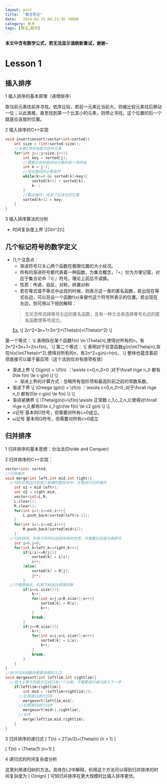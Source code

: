 ```yaml
---
layout: post
title:  "算法导论"
date:   2016-02-15 04:21:36 +0800
category: 技术
tags: [算法,数学]
---
```


<strong>本文中含有数学公式，若无法显示请刷新重试，谢谢~</strong>
<h1 id="toc_0">Lesson 1</h1>
<h2 id="toc_1">插入排序</h2>
1 插入排序的基本原理（递增排序）

取当前元素往前序寻找。依序比较，若前一元素比当前大，则被比较元素往后移动一位；以此类推，直至找到第一个比其小的元素，则停止寻找，这个位置的后一个就是应该放的位置。

<!--more-->
<p id='more'></p>

2 插入排序的C++实现
~~~ c++
void insertionsort(vector<int>sorted){
    int size = (int)sorted.size();
    //从第2项开始取为目标元素
    for(int j=1;j<size;j++){
        int key = sorted[j];
        //需要比较的是目标元素的前一项开始
        int k = j-1;
        //向后移动的必要条件
        while(k>=0 && sorted[k]>key){
            sorted[k+1] = sorted[k];
            k--;
        }
        //跳出循环，找到了应该在的位置
        sorted[k+1] = key;
    }
}
~~~
3 插入排序算法的分析
<ul>
 	<li>时间复杂度上界 \[O(n^2)\]</li>
</ul>
<h2 id="toc_2">几个标记符号的数学定义</h2>
<ul>
 	<li>几个注意点：
<ul>
 	<li>渐进符号只关心两个函数在极限位置的大小状况。</li>
 	<li>所有的渐进符号都代表着一种函数，为集合概念，『=』仅为方便记载，对应于集合论中『∈』符号，理论上前后不调换。</li>
 	<li>性质：传递，自反，对称，转置对称</li>
 	<li>若在等式或不等式中出现的时候，则表示这一类的匿名函数，若出现在等式右边，可以另设一个函数f(x)来替代这个符号所表示的位置。若出现在左边，则可用以下规则解释：</li>
</ul>
<blockquote>无论怎样选择等号左边的匿名函数，总有一种方法来选择等号右边的匿名函数使等号成立。</blockquote>
<u>Ex.</u>
\[
2n^2+3n+1=2n^2+\Theta(n)=\Theta(n^2)
\]</li>
</ul>
第一个等式：
\[
表明存在某个函数f(n) \in \Theta(n),使得对所有的n，有2n^2+3n+1=2n+f(n)。
\]
第二个等式：
\[
表明对于任意函数g(n)\in\Theta(n),存在h(x)\in\Theta(n^2),使得对所有的n，有2n^2+g(n)=h(n)。
\]
整体也蕴含着前项直接可以属于最后项（这个法则仅对有限项有效）
<ul>
 	<li>渐进上界
\[
O(g(n)) = \{f(n) ：\exists c&gt;0,n_0&gt;0 ;对于\forall n\ge n_0 都有0\le f(n) \le c·g(n) \}
\]
<ul>
 	<li>渐进上界的计算方式：忽略所有低阶项和最高阶前之前的常数系数。</li>
</ul>
</li>
 	<li>渐进下界
\[
\Omega (g(n)) = \{f(n) ：\exists c&gt;0,n_0&gt;0 ;对于\forall n\ge n_0 都有0\le c·g(n) \le f(n) \}
\]</li>
 	<li>渐进紧确界
\[
\Theta(g(n))=\{f(n):\exists 正常数 c_1,c_2,n_0;使得对\forall n\ge n_0,都有0\le c_1·g(n)\le f(n) \le c2·g(n) \}
\]</li>
 	<li>o记号
基本同O符号，但需要对所有c&gt;0成立。</li>
 	<li>ω记号
基本同Ω符号，但需要对所有c&gt;0成立</li>
</ul>
<h2 id="toc_3">归并排序</h2>
1 归并排序的基本思想：分治法(Divide and Conquer)

2 归并排序的C++实现：
~~~ c++
vector<int> sorted;
//归并操作
void merge(int left,int mid,int right){
  //将左右两边分别放入新建的数组当中，方便进行归并操作
    int n1 = mid-left+1;
    int n2 = right-mid;
    vector<int>L,R;
    L.clear();
    R.clear();
    for(int i=1;i<=n1;i++){
        L.push_back(sorted[left+i-1]);
    }
    for(int i=1;i<=n2;i++){
        R.push_back(sorted[mid+i]);
    }
  //归并排序，利用子序列已经排完序的性质，只需要比较首元素即可
    int i=0,j=0;
    for(int k=left;k<=right;k++){
        if(L[i]<=R[j]){
            sorted[k] = L[i];
            i++;
        }else{
            sorted[k] = R[j];
            j++;
        }
  //不使用哨兵，利用下标到达界限判断
        if(i==L.size()){
            k++;
            for(int u=j;u<R.size();u++){
                sorted[k] = R[u];
                k++;
            }
            break;
        }
        if(j==R.size()){
            k++;
            for(int u=i;u<L.size();u++){
                sorted[k] = L[u];
                k++;
            }
            break;
        }
    }
}
//执行归并函数所需要调用的入口
void mergesort(int leftlim,int rightlim){
  //若大于等于则表示已经只有一个元素，不需要进行递归进入下一步
    if(leftlim<rightlim){
        int mid = (leftlim+rightlim)/2;
      //左侧递归进行归并
        mergesort(leftlim,mid);
      //右侧递归进行归并
        mergesort(mid+1,rightlim);
      //合并
        merge(leftlim,mid,rightlim);
    }
}
~~~
3 归并排序的递归式
\[
T(n) = 2T(n/2)+\Theta(n) (n &gt; 1)
\]

\[
T(n) = \Theta(1) (n=1)
\]

4 递归式的时间复杂度分析

这里利用递归树的方法。具体在L2中解释，利用这个方法可以得到归并排序的时间复杂度为
\[
O(nlgn)
\]
可知归并排序在更大规模时比插入排序更优。

